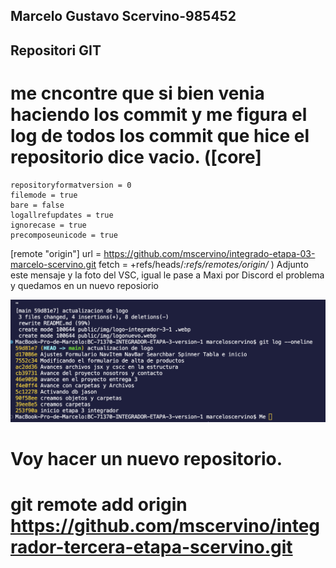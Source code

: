 ## Marcelo Gustavo Scervino-985452

## Repositori GIT
# me cncontre que si bien venia haciendo los commit y me figura el log de todos los commit que hice el repositorio dice vacio. ([core]
	repositoryformatversion = 0
	filemode = true
	bare = false
	logallrefupdates = true
	ignorecase = true
	precomposeunicode = true
[remote "origin"]
	url = https://github.com/mscervino/integrado-etapa-03-marcelo-scervino.git
	fetch = +refs/heads/*:refs/remotes/origin/*
)
Adjunto este mensaje y la foto del VSC, igual le pase a Maxi por Discord el problema y quedamos en un nuevo reposiorio

![alt text](<Captura de pantalla 2024-10-06 a la(s) 6.00.08 p. m..png>)

# Voy hacer un nuevo repositorio.
# git remote add origin https://github.com/mscervino/integrador-tercera-etapa-scervino.git



